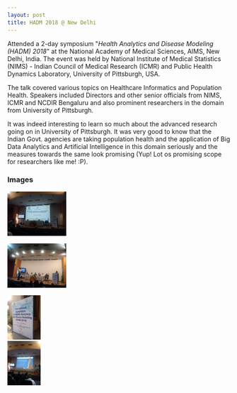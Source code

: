 ```yaml
---
layout: post
title: HADM 2018 @ New Delhi
---
```

<link rel="stylesheet" type="text/css" href="../bootstrap.min.css">
<script type="text/javascript" src="../bootstrap.min.js"></script>

<div class="container">
  <p>Attended a 2-day symposium "<i>Health Analytics and Disease Modeling (HADM) 2018</i>" at the National Academy of Medical Sciences, AIMS, New Delhi, India. The event was held by National Institute of Medical Statistics (NIMS) - Indian Council of Medical Research (ICMR) and Public Health Dynamics Laboratory, University of Pittsburgh, USA.</p>
  <p>The talk covered various topics on Healthcare Informatics and Population Health. Speakers included Directors and other senior officials from NIMS, ICMR and NCDIR Bengaluru and also prominent researchers in the domain from University of Pittsburgh.</p>
  <p>It was indeed interesting to learn so much about the advanced research going on in University of Pittsburgh. It was very good to know that the Indian Govt. agencies are taking population health and the application of Big Data Analytics and Artificial Intelligence in this domain seriously and the measures towards the same look promising (Yup! Lot os promising scope for researchers like me! :P).</p>
  <h3>Images</h3>
  <div class="row">
    <div class="col-md-6">
      <div class="thumbnail">
        <a href="../images/hadm2018/hadm2.jpg" target="_blank">
          <img src="../images/hadm2018/hadm2.jpg" class="img-thumbnail" alt="HADM 2018" height="100px" >
          <div class="caption">
            <p></p>
          </div>
        </a>
      </div>
    </div>
    <div class="col-md-6">
      <div class="thumbnail">
        <a href="../images/hadm2018/hadm3.jpg" target="_blank">
          <img src="../images/hadm2018/hadm3.jpg" class="img-thumbnail" alt="HADM 2018" height="100px" >
          <div class="caption">
            <p></p>
          </div>
        </a>
      </div>
    </div>
  </div>
  <div class="row">
    <div class="col-md-6">
      <div class="thumbnail">
        <a href="../images/hadm2018/hadm1.jpg" target="_blank">
          <img src="../images/hadm2018/hadm1.jpg" class="img-thumbnail" alt="HADM 2018" height="100px" >
          <div class="caption">
          </div>
        </a>
      </div>
    </div>
    <div class="col-md-6">
      <div class="thumbnail">
        <a href="../images/hadm2018/hadm4.jpg" target="_blank">
          <img src="../images/hadm2018/hadm4.jpg" class="img-thumbnail" alt="HADM 2018" height="100px" >
          <div class="caption">
            <p></p>
          </div>
        </a>
      </div>
    </div>
  </div>
</div>